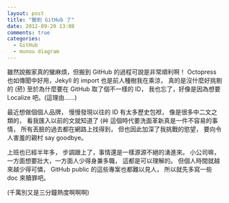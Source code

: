 ```yaml
---
layout: post
title: "搬到 GitHub 了"
date: 2012-09-20 13:08
comments: true
categories: 
  - GitHub
  - munou diagram
---
```


雖然說搬家真的蠻麻煩，但搬到 GitHub 的過程可說是非常順利啊！
Octopress 也如傳聞中好用，Jekyll 的 import 也是前人種樹我在乘涼，
真的是沒什麼好挑剔的 (菸)
至於為什麼要在 GitHub 取了個不一樣的 ID，
我也忘了，好像是因為想要 Localize 吧。(這理由......)

最近想做個個人品牌，
慢慢發現以往的 ID 有太多歷史包袱，
像是很多中二文之類的，
看我匯入以前的文就知道了 (艸
這個時代要洗面革新真是一件不容易的事情，
所有丟臉的過去都在網路上找得到，
但也因此加深了我挑戰的慾望，
要向令人害羞的親村 say goodbye。

上班也已經半年多，
步調跟上了，事情還是一樣源源不絕的湧進來。
小公司嘛，一方面想要壯大，一方面人少得身兼多職，
這都是可以理解的。
但個人時間就越來越少得可憐，
GitHub public 的這些專案也都難以見人，
所以就先多寫一些 doc 來贖罪吧。

(千萬別又是三分鐘熱度啊啊啊)
